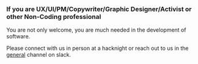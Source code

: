 ### If you are UX/UI/PM/Copywriter/Graphic Designer/Activist or other Non-Coding professional

You are not only welcome, you are much needed in the development of software. 

Please connect with us in person at a hacknight or reach out to us in the [general](https://hackforla.slack.com/archives/C04502L0P) channel on slack.
